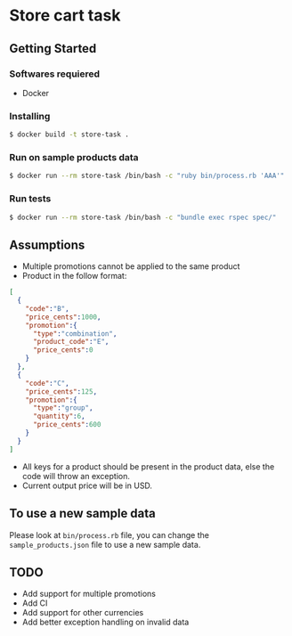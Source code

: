 # Store cart task

## Getting Started

### Softwares requiered
- Docker

### Installing
```bash
$ docker build -t store-task .
```

### Run on sample products data
```bash
$ docker run --rm store-task /bin/bash -c "ruby bin/process.rb 'AAA'"
```

### Run tests
```bash
$ docker run --rm store-task /bin/bash -c "bundle exec rspec spec/"
```

## Assumptions
- Multiple promotions cannot be applied to the same product
- Product in the follow format:
```json
[
  {
    "code":"B",
    "price_cents":1000,
    "promotion":{
      "type":"combination",
      "product_code":"E",
      "price_cents":0
    }
  },
  {
    "code":"C",
    "price_cents":125,
    "promotion":{
      "type":"group",
      "quantity":6,
      "price_cents":600
    }
  }
]
```
- All keys for a product should be present in the product data, else the code will throw an exception.
- Current output price will be in USD.

## To use a new sample data
Please look at `bin/process.rb` file, you can change the `sample_products.json` file to use a new sample data.

## TODO
- Add support for multiple promotions
- Add CI
- Add support for other currencies
- Add better exception handling on invalid data
